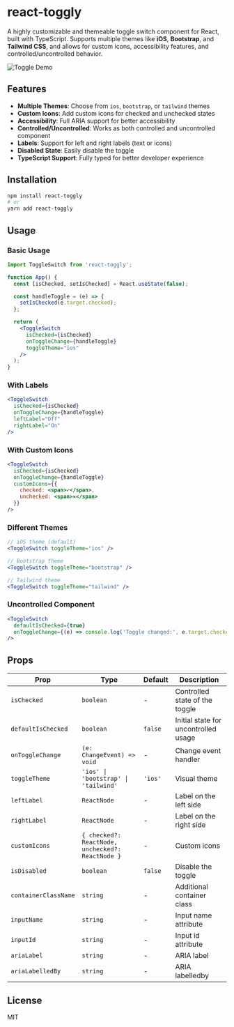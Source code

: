 # react-toggly

A highly customizable and themeable toggle switch component for React, built with TypeScript. Supports multiple themes like **iOS**, **Bootstrap**, and **Tailwind CSS**, and allows for custom icons, accessibility features, and controlled/uncontrolled behavior.

![Toggle Demo](https://via.placeholder.com/600x200) <!-- Add a demo GIF/image here -->

## Features

- **Multiple Themes**: Choose from `ios`, `bootstrap`, or `tailwind` themes
- **Custom Icons**: Add custom icons for checked and unchecked states
- **Accessibility**: Full ARIA support for better accessibility
- **Controlled/Uncontrolled**: Works as both controlled and uncontrolled component
- **Labels**: Support for left and right labels (text or icons)
- **Disabled State**: Easily disable the toggle
- **TypeScript Support**: Fully typed for better developer experience

## Installation

```bash
npm install react-toggly
# or
yarn add react-toggly
```

## Usage

### Basic Usage

```jsx
import ToggleSwitch from 'react-toggly';

function App() {
  const [isChecked, setIsChecked] = React.useState(false);

  const handleToggle = (e) => {
    setIsChecked(e.target.checked);
  };

  return (
    <ToggleSwitch
      isChecked={isChecked}
      onToggleChange={handleToggle}
      toggleTheme="ios"
    />
  );
}
```

### With Labels

```jsx
<ToggleSwitch
  isChecked={isChecked}
  onToggleChange={handleToggle}
  leftLabel="Off"
  rightLabel="On"
/>
```

### With Custom Icons

```jsx
<ToggleSwitch
  isChecked={isChecked}
  onToggleChange={handleToggle}
  customIcons={{
    checked: <span>✓</span>,
    unchecked: <span>✕</span>
  }}
/>
```

### Different Themes

```jsx
// iOS theme (default)
<ToggleSwitch toggleTheme="ios" />

// Bootstrap theme
<ToggleSwitch toggleTheme="bootstrap" />

// Tailwind theme
<ToggleSwitch toggleTheme="tailwind" />
```

### Uncontrolled Component

```jsx
<ToggleSwitch
  defaultIsChecked={true}
  onToggleChange={(e) => console.log('Toggle changed:', e.target.checked)}
/>
```

## Props

| Prop | Type | Default | Description |
|------|------|---------|-------------|
| `isChecked` | `boolean` | - | Controlled state of the toggle |
| `defaultIsChecked` | `boolean` | `false` | Initial state for uncontrolled usage |
| `onToggleChange` | `(e: ChangeEvent) => void` | - | Change event handler |
| `toggleTheme` | `'ios' \| 'bootstrap' \| 'tailwind'` | `'ios'` | Visual theme |
| `leftLabel` | `ReactNode` | - | Label on the left side |
| `rightLabel` | `ReactNode` | - | Label on the right side |
| `customIcons` | `{ checked?: ReactNode, unchecked?: ReactNode }` | - | Custom icons |
| `isDisabled` | `boolean` | `false` | Disable the toggle |
| `containerClassName` | `string` | - | Additional container class |
| `inputName` | `string` | - | Input name attribute |
| `inputId` | `string` | - | Input id attribute |
| `ariaLabel` | `string` | - | ARIA label |
| `ariaLabelledBy` | `string` | - | ARIA labelledby |

## License

MIT 